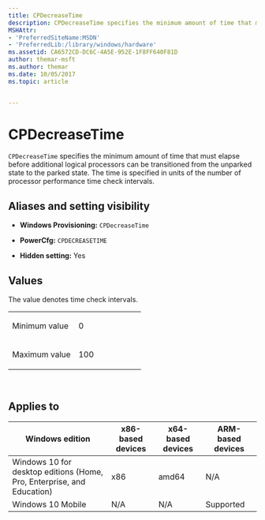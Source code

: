 ```yaml
---
title: CPDecreaseTime
description: CPDecreaseTime specifies the minimum amount of time that must elapse before additional logical processors can be transitioned from the unparked state to the parked state.
MSHAttr:
- 'PreferredSiteName:MSDN'
- 'PreferredLib:/library/windows/hardware'
ms.assetid: CA6572CD-DC6C-4A5E-952E-1F8FF640F81D
author: themar-msft
ms.author: themar
ms.date: 10/05/2017
ms.topic: article


---
```


# CPDecreaseTime


`CPDecreaseTime` specifies the minimum amount of time that must elapse before additional logical processors can be transitioned from the unparked state to the parked state. The time is specified in units of the number of processor performance time check intervals.

## <span id="Aliases_and_setting_visibility"></span><span id="aliases_and_setting_visibility"></span><span id="ALIASES_AND_SETTING_VISIBILITY"></span>Aliases and setting visibility


-   **Windows Provisioning:** `CPDecreaseTime`

-   **PowerCfg:** `CPDECREASETIME`

-   **Hidden setting:** Yes

## <span id="Values"></span><span id="values"></span><span id="VALUES"></span>Values


The value denotes time check intervals.

<table>
<colgroup>
<col width="50%" />
<col width="50%" />
</colgroup>
<tbody>
<tr class="odd">
<td><p>Minimum value</p></td>
<td><p>0</p></td>
</tr>
<tr class="even">
<td><p>Maximum value</p></td>
<td><p>100</p></td>
</tr>
</tbody>
</table>

 

## <span id="Applies_to"></span><span id="applies_to"></span><span id="APPLIES_TO"></span>Applies to


| Windows edition                                                        | x86-based devices | x64-based devices | ARM-based devices |
|------------------------------------------------------------------------|-------------------|-------------------|-------------------|
| Windows 10 for desktop editions (Home, Pro, Enterprise, and Education) | x86               | amd64             | N/A               |
| Windows 10 Mobile                                                      | N/A               | N/A               | Supported         |
